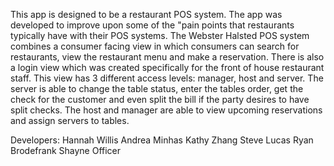 This app is designed to be a restaurant POS system. The app was developed to improve upon some of the "pain points that restaurants typically have with their POS systems. The Webster Halsted POS system combines a consumer facing view in which consumers can search for restaurants, view the restaurant menu and make a reservation. There is also a login view which was created specifically for the front of house restaurant staff. This view has 3 different access levels: manager, host and server. The server is able to change the table status, enter the tables order, get the check for the customer and even split the bill if the party desires to have split checks. The host and manager are able to view upcoming reservations and assign servers to tables. 


Developers:
Hannah Willis
Andrea Minhas
Kathy Zhang
Steve Lucas
Ryan Brodefrank
Shayne Officer
